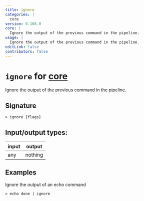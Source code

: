 ```yaml
---
title: ignore
categories: |
  core
version: 0.108.0
core: |
  Ignore the output of the previous command in the pipeline.
usage: |
  Ignore the output of the previous command in the pipeline.
editLink: false
contributors: false
---
```

<!-- This file is automatically generated. Please edit the command in https://github.com/nushell/nushell instead. -->

# `ignore` for [core](/commands/categories/core.md)

<div class='command-title'>Ignore the output of the previous command in the pipeline.</div>

## Signature

```> ignore {flags} ```


## Input/output types:

| input | output  |
| ----- | ------- |
| any   | nothing |
## Examples

Ignore the output of an echo command
```nu
> echo done | ignore

```
